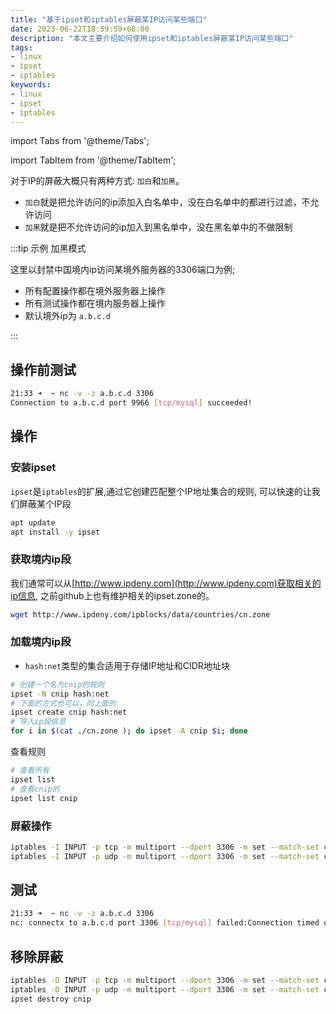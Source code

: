 ```yaml
---
title: "基于ipset和iptables屏蔽某IP访问某些端口"
date: 2023-06-22T18:59:59+08:00
description: "本文主要介绍如何使用ipset和iptables屏蔽某IP访问某些端口"
tags:
- linux
- ipset
- iptables
keywords:
- linux
- ipset
- iptables
---
```


import Tabs from '@theme/Tabs';

import TabItem from '@theme/TabItem';

对于IP的屏蔽大概只有两种方式: `加白`和`加黑`。

<!-- truncate -->

- `加白`就是把允许访问的ip添加入白名单中，没在白名单中的都进行过滤，不允许访问
- `加黑`就是把不允许访问的ip加入到黑名单中，没在黑名单中的不做限制

:::tip 示例 加黑模式

这里以封禁中国境内ip访问某境外服务器的3306端口为例;

- 所有配置操作都在境外服务器上操作
- 所有测试操作都在境内服务器上操作
- 默认境外ip为 `a.b.c.d`

:::

## 操作前测试

```bash title="端口是开放的"
21:33 ➜  ~ nc -v -z a.b.c.d 3306
Connection to a.b.c.d port 9966 [tcp/mysql] succeeded!
```

## 操作

### 安装ipset

`ipset`是`iptables`的扩展,通过它创建匹配整个IP地址集合的规则, 可以快速的让我们屏蔽某个IP段

```bash
apt update
apt install -y ipset
```

### 获取境内ip段

我们通常可以从[http://www.ipdeny.com](http://www.ipdeny.com)获取相关的ip信息, 之前github上也有维护相关的ipset.zone的。

```bash
wget http://www.ipdeny.com/ipblocks/data/countries/cn.zone
```

### 加载境内ip段

- `hash:net`类型的集合适用于存储IP地址和CIDR地址块

```bash
# 创建一个名为cnip的规则
ipset -N cnip hash:net
# 下面的方式也可以，同上面的
ipset create cnip hash:net
# 导入ip段信息
for i in $(cat ./cn.zone ); do ipset -A cnip $i; done
```

查看规则

```bash
# 查看所有
ipset list
# 查看cnip的
ipset list cnip
```

### 屏蔽操作

```bash title="默认屏蔽tcp&udp"
iptables -I INPUT -p tcp -m multiport --dport 3306 -m set --match-set cnip src -j DROP
iptables -I INPUT -p udp -m multiport --dport 3306 -m set --match-set cnip src -j DROP
```

## 测试

```bash title="端口是关闭的"
21:33 ➜  ~ nc -v -z a.b.c.d 3306
nc: connectx to a.b.c.d port 3306 [tcp/mysql] failed:Connection timed out
```

## 移除屏蔽

```bash
iptables -D INPUT -p tcp -m multiport --dport 3306 -m set --match-set cnip src -j DROP
iptables -D INPUT -p udp -m multiport --dport 3306 -m set --match-set cnip src -j DROP
ipset destroy cnip
```
